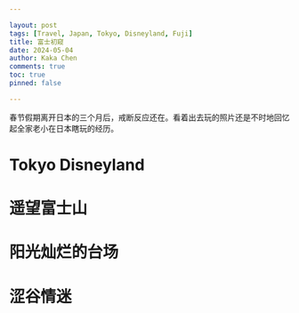 ```yaml
---

layout: post
tags: [Travel, Japan, Tokyo, Disneyland, Fuji]
title: 富士初窥
date: 2024-05-04
author: Kaka Chen
comments: true
toc: true
pinned: false

---
```


春节假期离开日本的三个月后，戒断反应还在。看着出去玩的照片还是不时地回忆起全家老小在日本瞎玩的经历。

# Tokyo Disneyland

# 遥望富士山

# 阳光灿烂的台场

# 涩谷情迷